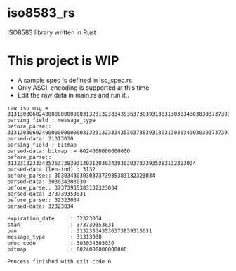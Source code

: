 # iso8583_rs
ISO8583 library written in Rust

# This project is WIP

* A sample spec is defined in iso_spec.rs
* Only ASCII encoding is supported at this time
* Edit the raw data in main.rs and run it..

```
raw iso msg = 313130306024000000000000313231323334353637383931303130303430303037373935383132323034
parsing field : message_type
before_parse:: 313130306024000000000000313231323334353637383931303130303430303037373935383132323034
parsed-data: 31313030
parsing field : bitmap
parsed-data: bitmap := 6024000000000000
before_parse:: 313231323334353637383931303130303430303037373935383132323034
parsed-data (len-ind) : 3132
before_parse:: 30303430303037373935383132323034
parsed-data: 303034303030
before_parse:: 37373935383132323034
parsed-data: 373739353831
before_parse:: 32323034
parsed-data: 32323034

expiration_date     : 32323034
stan                : 373739353831
pan                 : 313233343536373839313031
message_type        : 31313030
proc_code           : 303034303030
bitmap              : 6024000000000000

Process finished with exit code 0

``` 
